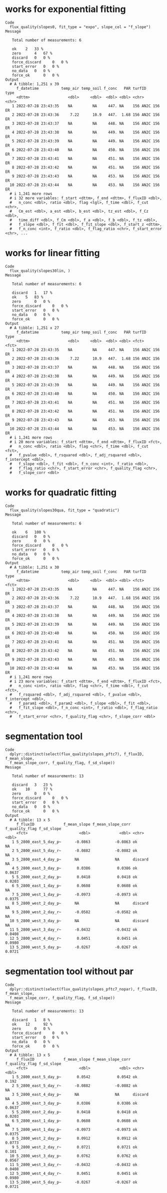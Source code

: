 # works for exponential fitting

    Code
      flux_quality(slopes0, fit_type = "expo", slope_col = "f_slope")
    Message
      
       Total number of measurements: 6
      
       ok 	 2 	 33 %
       zero 	 4 	 67 %
       discard 	 0 	 0 %
       force_discard 	 0 	 0 %
       start_error 	 0 	 0 %
       no_data 	 0 	 0 %
       force_ok 	 0 	 0 %
    Output
      # A tibble: 1,251 x 39
         f_datetime          temp_air temp_soil f_conc   PAR turfID       type 
         <dttm>                 <dbl>     <dbl>  <dbl> <dbl> <chr>        <chr>
       1 2022-07-28 23:43:35    NA         NA     447. NA    156 AN2C 156 ER   
       2 2022-07-28 23:43:36     7.22      10.9   447.  1.68 156 AN2C 156 ER   
       3 2022-07-28 23:43:37    NA         NA     448. NA    156 AN2C 156 ER   
       4 2022-07-28 23:43:38    NA         NA     449. NA    156 AN2C 156 ER   
       5 2022-07-28 23:43:39    NA         NA     449. NA    156 AN2C 156 ER   
       6 2022-07-28 23:43:40    NA         NA     450. NA    156 AN2C 156 ER   
       7 2022-07-28 23:43:41    NA         NA     451. NA    156 AN2C 156 ER   
       8 2022-07-28 23:43:42    NA         NA     451. NA    156 AN2C 156 ER   
       9 2022-07-28 23:43:43    NA         NA     453. NA    156 AN2C 156 ER   
      10 2022-07-28 23:43:44    NA         NA     453. NA    156 AN2C 156 ER   
      # i 1,241 more rows
      # i 32 more variables: f_start <dttm>, f_end <dttm>, f_fluxID <dbl>,
      #   n_conc <dbl>, ratio <dbl>, flag <lgl>, f_time <dbl>, f_cut <chr>,
      #   Cm_est <dbl>, a_est <dbl>, b_est <dbl>, tz_est <dbl>, f_Cz <dbl>,
      #   time_diff <dbl>, f_Cm <dbl>, f_a <dbl>, f_b <dbl>, f_tz <dbl>,
      #   f_slope <dbl>, f_fit <dbl>, f_fit_slope <dbl>, f_start_z <dttm>,
      #   f_n_conc <int>, f_ratio <dbl>, f_flag_ratio <chr>, f_start_error <chr>, ...

# works for linear fitting

    Code
      flux_quality(slopes30lin, )
    Message
      
       Total number of measurements: 6
      
       discard 	 1 	 17 %
       ok 	 5 	 83 %
       zero 	 0 	 0 %
       force_discard 	 0 	 0 %
       start_error 	 0 	 0 %
       no_data 	 0 	 0 %
       force_ok 	 0 	 0 %
    Output
      # A tibble: 1,251 x 27
         f_datetime          temp_air temp_soil f_conc   PAR turfID       type 
         <dttm>                 <dbl>     <dbl>  <dbl> <dbl> <fct>        <fct>
       1 2022-07-28 23:43:35    NA         NA     447. NA    156 AN2C 156 ER   
       2 2022-07-28 23:43:36     7.22      10.9   447.  1.68 156 AN2C 156 ER   
       3 2022-07-28 23:43:37    NA         NA     448. NA    156 AN2C 156 ER   
       4 2022-07-28 23:43:38    NA         NA     449. NA    156 AN2C 156 ER   
       5 2022-07-28 23:43:39    NA         NA     449. NA    156 AN2C 156 ER   
       6 2022-07-28 23:43:40    NA         NA     450. NA    156 AN2C 156 ER   
       7 2022-07-28 23:43:41    NA         NA     451. NA    156 AN2C 156 ER   
       8 2022-07-28 23:43:42    NA         NA     451. NA    156 AN2C 156 ER   
       9 2022-07-28 23:43:43    NA         NA     453. NA    156 AN2C 156 ER   
      10 2022-07-28 23:43:44    NA         NA     453. NA    156 AN2C 156 ER   
      # i 1,241 more rows
      # i 20 more variables: f_start <dttm>, f_end <dttm>, f_fluxID <fct>,
      #   n_conc <dbl>, ratio <dbl>, flag <chr>, f_time <dbl>, f_cut <fct>,
      #   f_pvalue <dbl>, f_rsquared <dbl>, f_adj_rsquared <dbl>, f_intercept <dbl>,
      #   f_slope <dbl>, f_fit <dbl>, f_n_conc <int>, f_ratio <dbl>,
      #   f_flag_ratio <chr>, f_start_error <chr>, f_quality_flag <chr>,
      #   f_slope_corr <dbl>

# works for quadratic fitting

    Code
      flux_quality(slopes30qua, fit_type = "quadratic")
    Message
      
       Total number of measurements: 6
      
       ok 	 6 	 100 %
       discard 	 0 	 0 %
       zero 	 0 	 0 %
       force_discard 	 0 	 0 %
       start_error 	 0 	 0 %
       no_data 	 0 	 0 %
       force_ok 	 0 	 0 %
    Output
      # A tibble: 1,251 x 30
         f_datetime          temp_air temp_soil f_conc   PAR turfID       type 
         <dttm>                 <dbl>     <dbl>  <dbl> <dbl> <fct>        <fct>
       1 2022-07-28 23:43:35    NA         NA     447. NA    156 AN2C 156 ER   
       2 2022-07-28 23:43:36     7.22      10.9   447.  1.68 156 AN2C 156 ER   
       3 2022-07-28 23:43:37    NA         NA     448. NA    156 AN2C 156 ER   
       4 2022-07-28 23:43:38    NA         NA     449. NA    156 AN2C 156 ER   
       5 2022-07-28 23:43:39    NA         NA     449. NA    156 AN2C 156 ER   
       6 2022-07-28 23:43:40    NA         NA     450. NA    156 AN2C 156 ER   
       7 2022-07-28 23:43:41    NA         NA     451. NA    156 AN2C 156 ER   
       8 2022-07-28 23:43:42    NA         NA     451. NA    156 AN2C 156 ER   
       9 2022-07-28 23:43:43    NA         NA     453. NA    156 AN2C 156 ER   
      10 2022-07-28 23:43:44    NA         NA     453. NA    156 AN2C 156 ER   
      # i 1,241 more rows
      # i 23 more variables: f_start <dttm>, f_end <dttm>, f_fluxID <fct>,
      #   n_conc <int>, ratio <dbl>, flag <chr>, f_time <dbl>, f_cut <fct>,
      #   f_rsquared <dbl>, f_adj_rsquared <dbl>, f_pvalue <dbl>, f_intercept <dbl>,
      #   f_param1 <dbl>, f_param2 <dbl>, f_slope <dbl>, f_fit <dbl>,
      #   f_fit_slope <dbl>, f_n_conc <int>, f_ratio <dbl>, f_flag_ratio <chr>,
      #   f_start_error <chr>, f_quality_flag <chr>, f_slope_corr <dbl>

# segmentation tool

    Code
      dplyr::distinct(select(flux_quality(slopes_pftc7), f_fluxID, f_mean_slope,
      f_mean_slope_corr, f_quality_flag, f_sd_slope))
    Message
      
       Total number of measurements: 13
      
       discard 	 3 	 23 %
       ok 	 10 	 77 %
       zero 	 0 	 0 %
       force_discard 	 0 	 0 %
       start_error 	 0 	 0 %
       no_data 	 0 	 0 %
       force_ok 	 0 	 0 %
    Output
      # A tibble: 13 x 5
         f_fluxID             f_mean_slope f_mean_slope_corr f_quality_flag f_sd_slope
         <fct>                       <dbl>             <dbl> <chr>               <dbl>
       1 5_2800_east_5_day_p~      -0.0863           -0.0863 ok                NA     
       2 5_2800_east_5_day_r~      -0.0882           -0.0882 ok                NA     
       3 5_2800_east_4_day_p~      NA                NA      discard           NA     
       4 5_2800_east_3_day_p~       0.0386            0.0386 ok                 0.0637
       5 5_2800_east_2_day_p~       0.0418            0.0418 ok                 0.0203
       6 5_2800_east_1_day_p~       0.0608            0.0608 ok                NA     
       7 5_2800_west_1_day_p~      -0.0973           -0.0973 ok                 0.0375
       8 5_2800_west_2_day_p~      NA                NA      discard           NA     
       9 5_2800_west_2_day_r~      -0.0582           -0.0582 ok                NA     
      10 5_2800_west_3_day_p~      NA                NA      discard           NA     
      11 5_2800_west_3_day_r~      -0.0432           -0.0432 ok                 0.0408
      12 5_2800_west_4_day_r~       0.0451            0.0451 ok                 0.0980
      13 5_2800_west_5_day_p~      -0.0267           -0.0267 ok                 0.0721

# segmentation tool without par

    Code
      dplyr::distinct(select(flux_quality(slopes_pftc7_nopar), f_fluxID, f_mean_slope,
      f_mean_slope_corr, f_quality_flag, f_sd_slope))
    Message
      
       Total number of measurements: 13
      
       discard 	 1 	 8 %
       ok 	 12 	 92 %
       zero 	 0 	 0 %
       force_discard 	 0 	 0 %
       start_error 	 0 	 0 %
       no_data 	 0 	 0 %
       force_ok 	 0 	 0 %
    Output
      # A tibble: 13 x 5
         f_fluxID             f_mean_slope f_mean_slope_corr f_quality_flag f_sd_slope
         <fct>                       <dbl>             <dbl> <chr>               <dbl>
       1 5_2800_east_5_day_p~       0.0542            0.0542 ok                 0.192 
       2 5_2800_east_5_day_r~      -0.0882           -0.0882 ok                NA     
       3 5_2800_east_4_day_p~      NA                NA      discard           NA     
       4 5_2800_east_3_day_p~       0.0386            0.0386 ok                 0.0637
       5 5_2800_east_2_day_p~       0.0418            0.0418 ok                 0.0203
       6 5_2800_east_1_day_p~       0.0608            0.0608 ok                NA     
       7 5_2800_west_1_day_p~      -0.0973           -0.0973 ok                 0.0375
       8 5_2800_west_2_day_p~       0.0912            0.0912 ok                 0.0773
       9 5_2800_west_2_day_r~       0.0721            0.0721 ok                 0.101 
      10 5_2800_west_3_day_p~       0.0762            0.0762 ok                 0.0567
      11 5_2800_west_3_day_r~      -0.0432           -0.0432 ok                 0.0408
      12 5_2800_west_4_day_r~       0.0451            0.0451 ok                 0.0980
      13 5_2800_west_5_day_p~      -0.0267           -0.0267 ok                 0.0721

